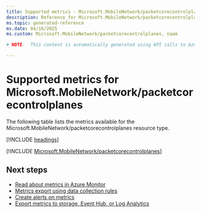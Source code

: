 ```yaml
---
title: Supported metrics - Microsoft.MobileNetwork/packetcorecontrolplanes
description: Reference for Microsoft.MobileNetwork/packetcorecontrolplanes metrics in Azure Monitor.
ms.topic: generated-reference
ms.date: 04/16/2025
ms.custom: Microsoft.MobileNetwork/packetcorecontrolplanes, naam

# NOTE:  This content is automatically generated using API calls to Azure. Any edits made on these files will be overwritten in the next run of the script. 

---
```


  
# Supported metrics for Microsoft.MobileNetwork/packetcorecontrolplanes
  
The following table lists the metrics available for the Microsoft.MobileNetwork/packetcorecontrolplanes resource type.  
  
  
[!INCLUDE [headings](~/reusable-content/ce-skilling/azure/includes/azure-monitor/reference/metrics/metrics-headings.md)]  
  
 

[!INCLUDE [Microsoft.MobileNetwork/packetcorecontrolplanes](~/reusable-content/ce-skilling/azure/includes/azure-monitor/reference/metrics/microsoft-mobilenetwork-packetcorecontrolplanes-metrics-include.md)]  



## Next steps

- [Read about metrics in Azure Monitor](/azure/azure-monitor/data-platform)
- [Metrics export using data collection rules](/azure/azure-monitor/essentials/data-collection-metrics)
- [Create alerts on metrics](/azure/azure-monitor/alerts/alerts-overview)
- [Export metrics to storage, Event Hub, or Log Analytics](/azure/azure-monitor/essentials/platform-logs-overview)
